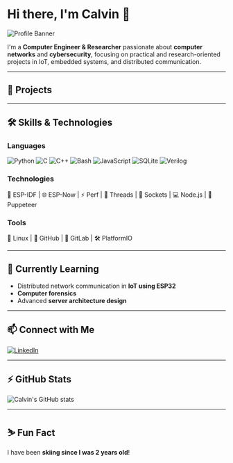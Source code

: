 # Hi there, I'm Calvin 👋

![Profile Banner](https://img.shields.io/badge/Welcome-to_my_GitHub-orange?style=for-the-badge&logo=github)

I'm a **Computer Engineer & Researcher** passionate about **computer networks** and **cybersecurity**, focusing on practical and research-oriented projects in IoT, embedded systems, and distributed communication.  

---

## 🔭 Projects

---

## 🛠️ Skills & Technologies

### Languages
![Python](https://img.shields.io/badge/Python-3776AB?style=for-the-badge&logo=python&logoColor=white)
![C](https://img.shields.io/badge/C-00599C?style=for-the-badge&logo=c&logoColor=white)
![C++](https://img.shields.io/badge/C++-00599C?style=for-the-badge&logo=c%2B%2B&logoColor=white)
![Bash](https://img.shields.io/badge/Bash-4EAA25?style=for-the-badge&logo=gnu-bash&logoColor=white)
![JavaScript](https://img.shields.io/badge/JavaScript-F7DF1E?style=for-the-badge&logo=javascript&logoColor=black)
![SQLite](https://img.shields.io/badge/SQLite-003B57?style=for-the-badge&logo=sqlite&logoColor=white)
![Verilog](https://img.shields.io/badge/Verilog-F05032?style=for-the-badge&logo=verilog&logoColor=white)

### Technologies
🚀 ESP-IDF | 🌐 ESP-Now | ⚡ Perf | 🧵 Threads | 🔌 Sockets | 💻 Node.js | 🤖 Puppeteer  

### Tools
🐧 Linux | 🐙 GitHub | 🦊 GitLab | 🛠 PlatformIO 

---

## 🌱 Currently Learning
- Distributed network communication in **IoT using ESP32**
- **Computer forensics**
- Advanced **server architecture design**

---

## 📫 Connect with Me
[![LinkedIn](https://img.shields.io/badge/LinkedIn-0077B5?style=for-the-badge&logo=linkedin&logoColor=white)](https://www.linkedin.com/in/calvin-vanwormer/)

---

## ⚡ GitHub Stats
![Calvin's GitHub stats](https://github-readme-stats.vercel.app/api?username=yourusername&show_icons=true&theme=radical)

---

## ⛷️ Fun Fact
I have been **skiing since I was 2 years old**!
